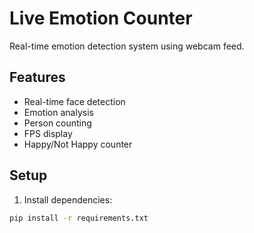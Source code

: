 # Live Emotion Counter

Real-time emotion detection system using webcam feed.

## Features
- Real-time face detection
- Emotion analysis
- Person counting
- FPS display
- Happy/Not Happy counter

## Setup
1. Install dependencies:
```bash
pip install -r requirements.txt
